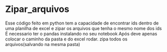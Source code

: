 # Zipar_arquivos
Esse código feito em python tem a capacidade de encontrar ids dentro de uma planilha de excel e zipar os arquivos que tenha o mesmo nome dos ids 
É necessario ter o pandas instalando no seu notebook
Após deve apenas colocar o caminho da pasta e do excel rodar.
zipa todos os arquivos(salvando na mesma pasta)
